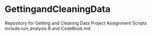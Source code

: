 # GettingandCleaningData
Repository for Getting and Cleaning Data Project Assignment
Scripts include run_analysis.R and CodeBook.md
